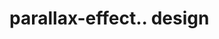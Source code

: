 # parallax-effect.. design                                                                                                                                                                                                                                                                                         
                                     

